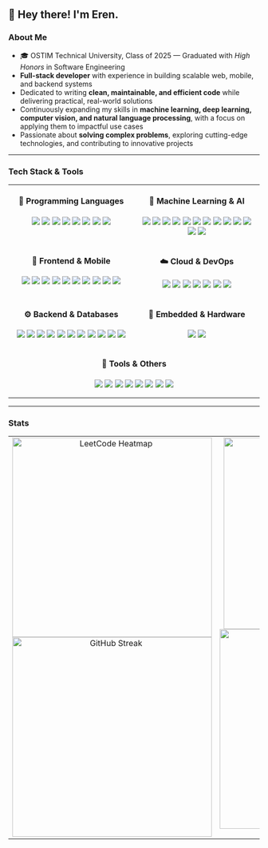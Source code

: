 ## 👋 Hey there! I'm Eren.

### About Me

- 🎓 OSTIM Technical University, Class of 2025 — Graduated with _High Honors_ in Software Engineering
- **Full-stack developer** with experience in building scalable web, mobile, and backend systems
- Dedicated to writing **clean, maintainable, and efficient code** while delivering practical, real-world solutions
- Continuously expanding my skills in **machine learning, deep learning, computer vision, and natural language processing**, with a focus on applying them to impactful use cases
- Passionate about **solving complex problems**, exploring cutting-edge technologies, and contributing to innovative projects

---

### Tech Stack & Tools

<table align="center" border="0" cellspacing="0" cellpadding="0" style="border: none; background: transparent; width: 100%;">

<tr>
<td align="center" width="50%" valign="top" style="padding: 0 10px;">
<h4>💬 Programming Languages</h4>
<p>
<img src="https://img.shields.io/badge/JavaScript-F7DF1E">
<img src="https://img.shields.io/badge/TypeScript-3178C6">
<img src="https://img.shields.io/badge/Python-3776AB">
<img src="https://img.shields.io/badge/Java-ED8B00">
<img src="https://img.shields.io/badge/C-00599C">
<img src="https://img.shields.io/badge/C++-00599C">
<img src="https://img.shields.io/badge/C%23-239120">
<img src="https://img.shields.io/badge/Dart-0175C2">
</p>
</td>

<td align="center" width="50%" valign="top" style="padding: 0 10px;">
<h4>🧠 Machine Learning & AI</h4>
<p>
<img src="https://img.shields.io/badge/TensorFlow-FF6F00">
<img src="https://img.shields.io/badge/Keras-D00000">
<img src="https://img.shields.io/badge/PyTorch-EE4C2C">
<img src="https://img.shields.io/badge/Scikit--learn-F7931E">
<img src="https://img.shields.io/badge/Pandas-150458">
<img src="https://img.shields.io/badge/NumPy-013243">
<img src="https://img.shields.io/badge/Matplotlib-11557C">
<img src="https://img.shields.io/badge/Seaborn-4C72B0">
<img src="https://img.shields.io/badge/OpenCV-5C3EE8">
<img src="https://img.shields.io/badge/Hugging%20Face-FFD21E">
<img src="https://img.shields.io/badge/Transformers-FF9900">
<img src="https://img.shields.io/badge/LangChain-2E8B57">
<img src="https://img.shields.io/badge/ChromaDB-4285F4">
</p>
</td>
</tr>

<tr>
<td align="center" width="50%" valign="top" style="padding: 0 10px;">
<h4>🎨 Frontend & Mobile</h4>
<p>
<img src="https://img.shields.io/badge/HTML5-E34F26">
<img src="https://img.shields.io/badge/CSS3-1572B6">
<img src="https://img.shields.io/badge/TailwindCSS-38B2AC">
<img src="https://img.shields.io/badge/React-61DAFB">
<img src="https://img.shields.io/badge/Redux-764ABC">
<img src="https://img.shields.io/badge/Next.js-000000">
<img src="https://img.shields.io/badge/React%20Native-61DAFB">
<img src="https://img.shields.io/badge/Flutter-02569B">
<img src="https://img.shields.io/badge/Figma-F24E1E">
<img src="https://img.shields.io/badge/Photoshop-31A8FF">
</p>
</td>

<td align="center" width="50%" valign="top" style="padding: 0 10px;">
<h4>☁️ Cloud & DevOps</h4>
<p>
<img src="https://img.shields.io/badge/AWS-232F3E">
<img src="https://img.shields.io/badge/Google%20Cloud-4285F4">
<img src="https://img.shields.io/badge/Heroku-430098">
<img src="https://img.shields.io/badge/Netlify-00C7B7">
<img src="https://img.shields.io/badge/Docker-2496ED">
<img src="https://img.shields.io/badge/Kubernetes-326CE5">
<img src="https://img.shields.io/badge/GitHub%20Actions-2088FF">
</p>
</td>
</tr>

<tr>
<td align="center" width="50%" valign="top" style="padding: 0 10px;">
<h4>⚙️ Backend & Databases</h4>
<p>
<img src="https://img.shields.io/badge/Node.js-339933">
<img src="https://img.shields.io/badge/Express-000000">
<img src="https://img.shields.io/badge/Django-092E20">
<img src="https://img.shields.io/badge/FastAPI-009688">
<img src="https://img.shields.io/badge/MongoDB-47A248">
<img src="https://img.shields.io/badge/PostgreSQL-336791">
<img src="https://img.shields.io/badge/MySQL-4479A1">
<img src="https://img.shields.io/badge/SQLite-003B57">
<img src="https://img.shields.io/badge/Supabase-3FCF8E">
<img src="https://img.shields.io/badge/Redis-DC382D">
<img src="https://img.shields.io/badge/ElasticSearch-005571">
</p>
</td>

<td align="center" width="50%" valign="top" style="padding: 0 10px;">
<h4>🔌 Embedded & Hardware</h4>
<p>
<img src="https://img.shields.io/badge/Arduino-00979D">
<img src="https://img.shields.io/badge/ESP32-000000">
</p>
</td>
</tr>

<tr>
<td colspan="2" align="center" style="padding: 0 10px;">
<h4>🧰 Tools & Others</h4>
<p>
<img src="https://img.shields.io/badge/Git-F05032">
<img src="https://img.shields.io/badge/GitHub-181717">
<img src="https://img.shields.io/badge/npm-CB3837">
<img src="https://img.shields.io/badge/PyPI-3775A9">
<img src="https://img.shields.io/badge/Maven-C71A36">
<img src="https://img.shields.io/badge/Webpack-8DD6F9">
<img src="https://img.shields.io/badge/Postman-FF6C37">
<img src="https://img.shields.io/badge/VS%20Code-007ACC">
</p>
</td>
</tr>
</table>

---

### Stats

<table align="center" style="width: 100%;">
<tr>
<td valign="top" align="center" width="50%">
<a>
<img src="https://leetcard.jacoblin.cool/erenisci?theme=dark&font=JetBrains%20Mono&border=0&radius=8&ext=heatmap" alt="LeetCode Heatmap" width="400" />
</a>

<a href="https://git.io/streak-stats">
<img src="https://streak-stats.demolab.com?user=erenisci&theme=dark&hide_border=true" alt="GitHub Streak" width="400" />
</a>

</td>

<td valign="top" align="center" width="50%">
<a href="https://github.com/ryo-ma/github-profile-trophy">
<img src="https://github-profile-trophy.vercel.app/?username=erenisci&theme=dark_lover&row=2&column=4&no-frame=true&margin-w=10&margin-h=6" alt="GitHub Trophies" width="384"/>
</a>

<a href="https://github.com/anuraghazra/github-readme-stats">
<img src="https://github-readme-stats.vercel.app/api/top-langs/?username=erenisci&layout=compact&theme=dark&hide_border=true&langs_count=10&card_width=385&hide=Jupyter%20Notebook" alt="Top Languages" width="400" />
</a>

</td>
</tr>
</table>
